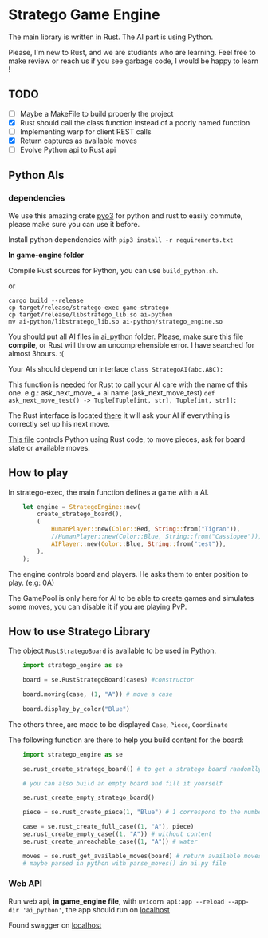 # Stratego Game Engine

The main library is written in Rust. The AI part is using Python.

Please, I'm new to Rust, and we are studiants who are learning. Feel free to make review or reach us if you see garbage code, I would be happy to learn !

## TODO
- [ ] Maybe a MakeFile to build properly the project
- [X] Rust should call the class function instead of a poorly named function
- [ ] Implementing warp for client REST calls
- [X] Return captures as available moves
- [ ] Evolve Python api to Rust api

## Python AIs 

### dependencies

We use this amazing crate [pyo3](https://github.com/PyO3/pyo3) for python and rust to easily commute, please make sure you can use it before.

Install python dependencies with `pip3 install -r requirements.txt`

**In game-engine folder**

Compile Rust sources for Python, you can use `build_python.sh`.

or 

```shell
cargo build --release
cp target/release/stratego-exec game-stratego
cp target/release/libstratego_lib.so ai-python
mv ai-python/libstratego_lib.so ai-python/stratego_engine.so
```

You should put all AI files in [ai_python](https://github.com/pr0gen/stratego/tree/develop/game-engine/ai_python) folder. Please, make sure this file **compile**, or Rust will throw an uncomprehensible error. I have searched for almost 3hours. :(

Your AIs should depend on interface `class StrategoAI(abc.ABC):`


This function is needed for Rust to call your AI care with the name of this one.
e.g.: ask_next_move_ + ai name (ask_next_move_test)
`def ask_next_move_test() -> Tuple[Tuple[int, str], Tuple[int, str]]:`

The Rust interface is located [there](https://github.com/pr0gen/stratego/tree/develop/game-engine/stratego-lib/src/player/ai_player.rs)
it will ask your AI if everything is correctly set up his next move.

[This file](https://github.com/pr0gen/stratego/tree/develop/game-engine/stratego-lib/src/py_bindings/mod.rs) controls Python using Rust code, to move pieces, ask for board state or available moves.

## How to play 

In stratego-exec, the main function defines a game with a AI.
```rust
    let engine = StrategoEngine::new(
        create_stratego_board(),
        (
            HumanPlayer::new(Color::Red, String::from("Tigran")),
            //HumanPlayer::new(Color::Blue, String::from("Cassiopee")),
            AIPlayer::new(Color::Blue, String::from("test")),
        ),
    );
```
The engine controls board and players. He asks them to enter position to play. (e.g: 0A)

The GamePool is only here for AI to be able to create games and simulates some moves, you can disable it if you are playing PvP.

## How to use Stratego Library

The object `RustStrategoBoard` is available to be used in Python. 


```python
    import stratego_engine as se

    board = se.RustStrategoBoard(cases) #constructor

    board.moving(case, (1, "A")) # move a case
    
    board.display_by_color("Blue") 

```

The others three, are made to be displayed `Case`, `Piece`, `Coordinate`

The following function are there to help you build content for the board: 

```python
    import stratego_engine as se

    se.rust_create_stratego_board() # to get a stratego board randomlly filed

    # you can also build an empty board and fill it yourself

    se.rust_create_empty_stratego_board() 

    piece = se.rust_create_piece(1, "Blue") # 1 correspond to the number in Rust enum

    case = se.rust_create_full_case((1, "A"), piece)
    se.rust_create_empty_case((1, "A")) # without content
    se.rust_create_unreachable_case((1, "A")) # water

    moves = se.rust_get_available_moves(board) # return available moves of a board
    # maybe parsed in python with parse_moves() in ai.py file 

```

### Web API

Run web api, **in game_engine file**, with `uvicorn api:app --reload --app-dir 'ai_python'`, the app should run on [localhost](http://127.0.0.1:8000)

Found swagger on [localhost](http://127.0.0.1:8000/docs)
